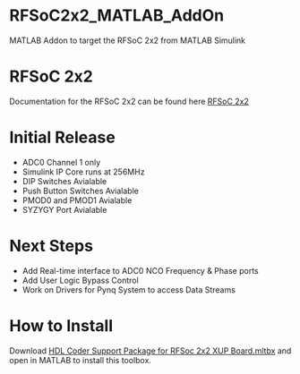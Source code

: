 # RFSoC2x2_MATLAB_AddOn
MATLAB Addon to target the RFSoC 2x2 from MATLAB Simulink

# RFSoC 2x2
Documentation for the RFSoC 2x2 can be found here [RFSoC 2x2](http://www.rfsoc-pynq.io/index.html)

# Initial Release
- ADC0 Channel 1 only
- Simulink IP Core runs at 256MHz
- DIP Switches Avialable
- Push Button Switches Avialable
- PMOD0 and PMOD1 Avialable
- SYZYGY Port Avialable


# Next Steps
- Add Real-time interface to ADC0 NCO Frequency & Phase ports
- Add User Logic Bypass Control
- Work on Drivers for Pynq System to access Data Streams

# How to Install

Download [HDL Coder Support Package for RFSoc 2x2 XUP Board.mltbx](https://github.com/briangshea/RFSoC2x2_MATLAB_AddOn/blob/dev/HDL%20Coder%20Support%20Package%20for%20RFSoc%202x2%20XUP%20Board.mltbx) and open in MATLAB to install this toolbox.
